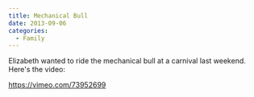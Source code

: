 ```yaml
---
title: Mechanical Bull
date: 2013-09-06
categories: 
  - Family
---
```


Elizabeth wanted to ride the mechanical bull at a carnival last weekend. Here's the video:

https://vimeo.com/73952699
